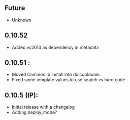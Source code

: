 ## Future

* Unknown
## 0.10.52
* Added vc2010 as dependency in metadata

## 0.10.51 :
* Moved Commonlib install into dx cookbook.
* Fixed some template values to use search vs hard code

## 0.10.5 (IP):

* Initial release with a changelog
* Adding deploy_mode?